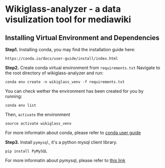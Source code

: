# Wikiglass-analyzer - a data visulization tool for mediawiki #


## Installing Virtual Environment and Dependencies ##
**Step1.** Installing conda, you may find the installation guide here:

    https://conda.io/docs/user-guide/install/index.html

**Step2.** Create conda virtual environment from ``requirements.txt``
Navigate to the root directory of wikiglass-analyzer and run:

    conda env create -n wikiglass_venv -f requirements.txt

You can check wether the environment has been created for you by running:

    conda env list

Then, ``activate`` the environment

    source activate wikiglass_venv

For more informatin about conda, please refer to [conda user guide](https://conda.io/docs/user-guide/index.html)

**Step3.** Install ``pymysql``, it's a python mysql client library.

    pip install PyMySQL

For more informatin about pymysql, please refer to [this link](https://pypi.org/project/PyMySQL/)
